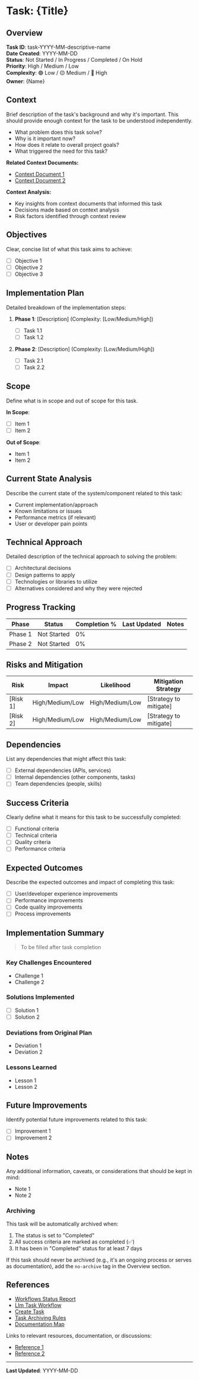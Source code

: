 # Task: {Title}

## Overview

**Task ID**: task-YYYY-MM-descriptive-name  
**Date Created**: YYYY-MM-DD  
**Status**: Not Started / In Progress / Completed / On Hold  
**Priority**: High / Medium / Low  
**Complexity**: 🟢 Low / 🟡 Medium / 🔴 High  
**Owner**: {Name}

<!-- Add no-archive tag here if the task should never be archived: [no-archive] -->

## Context

Brief description of the task's background and why it's important. This should provide enough context for the task to be understood independently.

- What problem does this task solve?
- Why is it important now?
- How does it relate to overall project goals?
- What triggered the need for this task?

**Related Context Documents:**

- [Context Document 1](mdc:docs/contexts/domain/context-YYYY-MM-topic.md)
- [Context Document 2](mdc:docs/contexts/domain/context-YYYY-MM-topic.md)

**Context Analysis:**

- Key insights from context documents that informed this task
- Decisions made based on context analysis
- Risk factors identified through context review

## Objectives

Clear, concise list of what this task aims to achieve:

- [ ] Objective 1
- [ ] Objective 2
- [ ] Objective 3

## Implementation Plan

Detailed breakdown of the implementation steps:

1. **Phase 1**: [Description] (Complexity: [Low/Medium/High])

   - [ ] Task 1.1
   - [ ] Task 1.2

2. **Phase 2**: [Description] (Complexity: [Low/Medium/High])
   - [ ] Task 2.1
   - [ ] Task 2.2

## Scope

Define what is in scope and out of scope for this task.

**In Scope**:

- [ ] Item 1
- [ ] Item 2

**Out of Scope**:

- Item 1
- Item 2

## Current State Analysis

Describe the current state of the system/component related to this task:

- Current implementation/approach
- Known limitations or issues
- Performance metrics (if relevant)
- User or developer pain points

## Technical Approach

Detailed description of the technical approach to solving the problem:

- [ ] Architectural decisions
- [ ] Design patterns to apply
- [ ] Technologies or libraries to utilize
- [ ] Alternatives considered and why they were rejected

## Progress Tracking

| Phase   | Status      | Completion % | Last Updated | Notes |
| ------- | ----------- | ------------ | ------------ | ----- |
| Phase 1 | Not Started | 0%           |              |       |
| Phase 2 | Not Started | 0%           |              |       |

## Risks and Mitigation

| Risk     | Impact          | Likelihood      | Mitigation Strategy    |
| -------- | --------------- | --------------- | ---------------------- |
| [Risk 1] | High/Medium/Low | High/Medium/Low | [Strategy to mitigate] |
| [Risk 2] | High/Medium/Low | High/Medium/Low | [Strategy to mitigate] |

## Dependencies

List any dependencies that might affect this task:

- [ ] External dependencies (APIs, services)
- [ ] Internal dependencies (other components, tasks)
- [ ] Team dependencies (people, skills)

## Success Criteria

Clearly define what it means for this task to be successfully completed:

- [ ] Functional criteria
- [ ] Technical criteria
- [ ] Quality criteria
- [ ] Performance criteria

## Expected Outcomes

Describe the expected outcomes and impact of completing this task:

- [ ] User/developer experience improvements
- [ ] Performance improvements
- [ ] Code quality improvements
- [ ] Process improvements

## Implementation Summary

> To be filled after task completion

### Key Challenges Encountered

- Challenge 1
- Challenge 2

### Solutions Implemented

- [ ] Solution 1
- [ ] Solution 2

### Deviations from Original Plan

- Deviation 1
- Deviation 2

### Lessons Learned

- Lesson 1
- Lesson 2

## Future Improvements

Identify potential future improvements related to this task:

- [ ] Improvement 1
- [ ] Improvement 2

## Notes

Any additional information, caveats, or considerations that should be kept in mind:

- Note 1
- Note 2

### Archiving

This task will be automatically archived when:

1. The status is set to "Completed"
2. All success criteria are marked as completed (✅)
3. It has been in "Completed" status for at least 7 days

If this task should never be archived (e.g., it's an ongoing process or serves as documentation), add the `no-archive` tag in the Overview section.

## References

- [Workflows Status Report](../workflows/report.md)
- [Llm Task Workflow](../rules/llm-task-workflow.md)
- [Create Task](../commands/create-task.md)
- [Task Archiving Rules](../rules/task-archiving-rules.md)
- [Documentation Map](../navigation/documentation-map.md)

Links to relevant resources, documentation, or discussions:

- [Reference 1](#)
- [Reference 2](#)

---

**Last Updated**: YYYY-MM-DD
